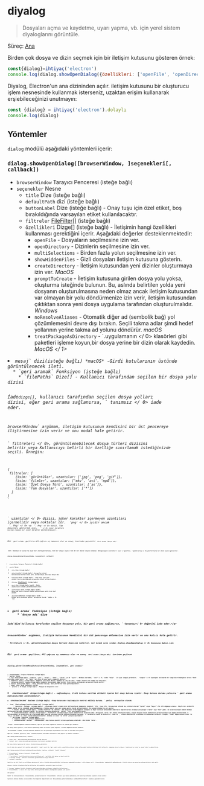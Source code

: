 # diyalog

> Dosyaları açma ve kaydetme, uyarı yapma, vb. için yerel sistem diyaloglarını görüntüle.

Süreç: [Ana](../glossary.md#main-process)

Birden çok dosya ve dizin seçmek için bir iletişim kutusunu gösteren örnek:

```javascript
const{dialog}=ihtiyaç('electron')
console.log(dialog.showOpenDialog({özellikleri: ['openFile', 'openDirectory', 'multiSelections']}))
```

Diyalog, Electron'un ana dizininden açılır. iletişim kutusunu bir oluşturucu işlem nesnesinde kullanmak isterseniz, uzaktan erişim kullanarak erşiebileceğinizi unutmayın:

```javascript
const {dialog} = ihtiyaç('electron').dolaylı
console.log(dialog)
```

## Yöntemler

`dialog` modülü aşağıdaki yöntemleri içerir:

### `dialog.showOpenDialog([browserWindow, ]seçenekleri[, callback])`

* `browserWindow` Tarayıcı Penceresi (isteğe bağlı)
* `seçenekler` Nesne 
  * `title` Dize (isteğe bağlı)
  * `defaultPath` dizi (isteğe bağlı)
  * `buttonLabel` Dize (isteğe bağlı) - Onay tuşu için özel etiket, boş bırakıldığında varsayılan etiket kullanılacaktır.
  * `filtreler` [FileFilter[]](structures/file-filter.md) (isteğe bağlı)
  * `özellikleri` Dizge[] (isteğe bağlı) - İletişimin hangi özellikleri kullanması gerektiğini içerir. Aşağıdaki değerler desteklenmektedir: 
    * `openFile` - Dosyaların seçilmesine izin ver.
    * `openDirectory` - Dizinlerin seçilmesine izin ver.
    * `multiSelections` - Birden fazla yolun seçilmesine izin ver.
    * `showHiddenFiles` - Gizli dosyaları iletişim kutusuna gösterin.
    * `createDirectory` - İletişim kutusundan yeni dizinler oluşturmaya izin ver. *MacOS*
    * `promptToCreate` - İletişim kutusuna girilen dosya yolu yoksa, oluşturma isteğinde bulunun. Bu, aslında belirtilen yolda yeni dosyanın oluşturulmasına neden olmaz ancak iletişim kutusundan var olmayan bir yolu döndürmenize izin verir, iletişim kutusundan çıktıktan sonra yeni dosya uygulama tarafından oluşturulmalıdır. *Windows*
    * `noResolveAliases` - Otomatik diğer ad (sembolik bağ) yol çözümlemesini devre dışı bırakın. Seçili takma adlar şimdi hedef yollarının yerine takma ad yolunu döndürür. *macOS*
    * `treatPackageAsDirectory` - `.uygulamanın </ 0> klasörleri gibi paketleri işleme koyun,bir dosya yerine bir dizin olarak kaydedin. <em> MacOS </ 1></li>
</ul></li>
<li><code>mesaj` dizi(isteğe bağlı) *macOS* -Girdi kutularının üstünde görüntülenecek ileti.
  * `geri aramak` Fonksiyon (isteğe bağlı) 
    * `filePaths` Dize[] - Kullanıcı tarafından seçilen bir dosya yolu dizisi
  
  İade`dizge[]`, kullanıcı tarafından seçilen dosya yolları dizisi, eğer geri arama sağlanırsa, ` tanımsız </ 0> iade eder.</p>

<p><code>browserWindow` argüman, iletişim kutusunun kendisini bir üst pencereye iliştirmesine izin verir ve onu modal hale getirir.
  
  ` filtreleri </ 0>, görüntülenebilecek dosya türleri dizisini belirtir veya Kullanıcıyı belirli bir özelliğe sınırlamak istediğinizde seçili. Örneğin:</p>

<pre><code class="javascript">{
 filtreler: [
    {isim: 'görüntüler', uzantılar: ['jpg', 'png', 'gif']},
    {isim: 'filmler', uzantılar: ['mkv', 'avi', 'mp4']},
    {isim: 'Özel Dosya Türü', uzantılar: ['as']},
    {isim: 'Tüm dosyalar', uzantılar: ['*']}
  ]
}
`</pre> 
  
  ` uzantılar </ 0> dizisi, joker karakter içermeyen uzantıları içermelidir veya noktalar (ör.
<code> 'png' </ 0> iyidir ancak <code> '. Png' </ 0> ve <code> '*. Png' </ 0> kötü). Tüm dosyaları göstermek için,
<code> '*' </ 0> joker karakteri kullan (başka bir joker karakter desteklenmiyor).</p>

<p>Bir <code> geri arama </ 0> geçilirse API çağrısı eş zamansız olur ve sonuç, üzerinden geçecektir <code> Geri arama (dosya adı) </ 0></p>

<p><strong> Not: </ 0>Windows ve Linux'ta açık bir iletişim kutusu, hem bir dosya seçici hem de bir dizin seçici olamaz. dolayısıyla <code>özellikleri` için `['openFile', 'openDirectory']` Bu platformlarda bir dizin seçici gösterilir.
  
  ### `dialog.showSaveDialog([browserWindow, ]seçenekleri[, callback])`
  
  * `browserWindow` Tarayıcı Penceresi (isteğe bağlı)
  * `ayarlar` Nesne 
    * `title` Dize (isteğe bağlı)
    * `defaultPath`dizi (isteğe bağlı) -Varsayılan olarak kullanılacak mutlak dizin yolu, mutlak dosya yolu veya dosya adı.
    * `buttonLabel` Dize (isteğe bağlı) - Onay tuşu için özel etiket, boş bırakıldığında varsayılan etiket kullanılacaktır.
    * `filtreler` [FileFilter[]](structures/file-filter.md) (isteğe bağlı)
    * `mesaj` dize (isteğe bağlı) *macOS* - Metin alanlarının üstünde görüntülenecek ileti.
    * `nameFieldLabel` dize (isteğe bağlı) *macOS* - Dosya adı metin alanının önünde görüntülenen metin için özel etiket.
    * `showsTagField`Boolean (isteğe bağlı) *macOS* - Etiket giriş kutusunu göster, varsayılan olarak ` doğru </ 0> 'dır.</li>
</ul></li>
<li><code>geri arama` Fonksiyon (isteğe bağlı) 
      * `dosya adı` dize
    
    Iade`dize`kullanıcı tarafından seçilen dosyanın yolu, bir geri arama sağlanırsa, ` tanımsız</ 0> değerini iade eder.</p>

<p><code>browserWindow` argümanı, iletişim kutusunun kendisini bir üst pencereye eklemesine izin verir ve onu kalıcı hale getirir.
    
    ` filtreleri </ 0>, görüntülenebilen dosya türleri dizisini belirtir, bir örnek için <code> dialog.showOpenDialog </ 0> konusuna bakın.</p>

<p>Bir <code> geri arama </ 0> geçilirse, API çağrısı eş zamansız olur ve sonuç <code> Geri arama (dosya adı) </ 0> üzerinden geçilecek</p>

<h3><code>diyalog.gösterilecekMesajKutusu([browserWindow, ]seçenekler[, geri arama])`</h3> 
    
    * `browserWindow` Tarayıcı Penceresi (isteğe bağlı)
    * `ayarlar` Nesne 
      * `tip` dize(isteğe bağlı) - olabilir `"yok"`, `"bilgi"`, `"hata"`, `"sorun"` ya da `"uyarı"`. Windows üzerinden,` "soru" </ 0>, <code> "bilgi" ` ile aynı simgeyi görüntüler, ` "simgesi" </ 0> seçeneğini kullanarak bir simge belirlemediğiniz sürece. MacOS üzerinden,<code>"uyarı"` ve `"hata"` her ikisi de aynı uyarı simgesini gösterir.
      * `düğmeleri` dize[] (isteğe bağlı) -Düğmeler için metin dizisi. Windows'ta, boş bir dizi, "Tamam" etiketli bir düğme ile sonuçlanır.
      * `varsayılan Kimlik` tamsayı(isteğe bağlı)-Düğmeler dizisindeki düğme dizini, ileti kutusu açıldığında varsayılan olarak seçilir.
      * `başlık` dize(isteğe bağlı) - Mesaj kutusunun başlığı, bazı platformlar bunu göstermeyecektir.
      * `mesaj` dize- Mesaj kutusunun içeriği.
      * ` ayrıntı </ 0> Dizge (isteğe bağlı) - Mesajın ek bilgileri.</li>
<li><code>checkboxLabel` dizge(isteğe bağlı) - sağlandıysa, ileti kutusu verilen etiketi içeren bir onay kutusu içerir. Onay kutusu durumu yalnızca ` geri arama </ 0> kullanılırken incelenebilir.</li>
<li><code>checkboxChecked` Boolean (isteğe bağlı) -Onay kutusunun başlangıçta kontrol edilmiş durumu. ` yanlış </ 0> varsayılan olarak.</li>
<li><code>icon` [NativeImage](native-image.md) (isteğe bağlı)
      * `cancelId` Integer (isteğe bağlı) - Diyalogu iptal etmek için kullanılacak düğmenin indeksi,` Esc </ 0> tuşu ile. Varsayılan olarak bu, etiket olarak "iptal" veya "hayır" ile ilk düğmeye atanır. Böyle bir etiketli düğme yoksa ve bu seçenek ayarlanmamışsa, <code>0`dönüş değeri veya geri arama yanıtı olarak kullanılacaktır. Bu seçenek Windows'ta yok sayılır.
      * `noLink` Boolean (isteğe bağlı) - Windows Elektron' da `buttons`' dan hangisinin ortak düğmeler olduğunu ve diğer iletişim kutusundaki komutların bağlantılarını anlamaya çalışacağız ("İptal" veya "Evet" gibi). Bu işlem diyaloğun modern Windows aplikasyonu tarzında çıkmasını sağlar. Bu davranış hoşunuza gitmiyorsa, `noLink` `true` ayarlayabilirsiniz.
      * `normalizeAccessKeys` Boolean (İsteğe Bağlı) - Platformlar arasında klavye erişim anahtarlarını normalize eder. Varsayılan `false`'dur. Bunun etkinleştirilmesi, klavye kısayol erişim anahtarının yerleştirilmesi için düğme etiketlerinde `&` kullanıldığını ve etiketlerin her platformda doğru şekilde çalışacak şekilde dönüştürüleceğini varsayar, `&` karakterler macOS'ta kaldırılır, Linux'ta `_` olarak dönüştürülür ve Windows'ta dokunulmaz bırakılır. Örneğin; `Vie&w` düğme etiketi Linux' ta `Vie_w` ve macOS' ta `View` olarak dönüştürülecektir, Windows ve Linux' ta `Alt-W` yoluyla seçilebilir.
    * `geri arama` Fonksiyon (isteğe bağlı) 
      * `response` Number - Tıklanan düğmenin yolu
      * `checkboxChecked` Boolean - `checkboxLabel` onay kutusu işaretli olarak ayarlanmış olmalıdır. Aksi halde `false`.
    
    `Integer` tıklanan düğmenin indeksini döndürür, eğer bir geri dönüş sağlanırsa tanımsız bir şekilde geri döndürür.
    
    Bir mesaj kutusu gösterir, ileti kutusu kapanıncaya kadar söz konusu işlemi engeller. Tıklanan düğmenin dizinini döndürür.
    
    `browserWindow` argüman, iletişim kutusunun kendisini bir üst pencereye iliştirmesine izin verir ve onu modal hale getirir.
    
    Eğer bir `callback` geçilirse, Sonuç `callback(response)`üzerinden iletilecek ve API çağrısı eş zamansız olacaktır.
    
    ### `dialog.showErrorBox(title, content)`
    
    * `title` dizi - Hata kutusunda görüntülenecek başlığı belirler
    * `content` dizi - Hata kutusunda görüntülenecek olan metnin içeriğini belirler
    
    Bir hata iletisi gösteren bir kalıcı iletişim kutusu görüntüler.
    
    Bu API daha önce güvenli bir şekilde çağrılabilir `ready` event the `app` module emits, genellikle yıldızın erken safhasındaki hataları bildirmek için kullanılır. Uygulama öncesi aradıysa `ready`event on Linux'ta, mesaj stderr'e gönderilecek.
    
    ### `dialog.showCertificateTrustDialog([browserWindow, ]options, callback)` *macOS* *Windows*
    
    * `browserWindow` Tarayıcı Penceresi (isteğe bağlı)
    * `ayarlar` Nesne 
      * `certificate` [Certificate](structures/certificate.md) - Sertifika için güven ve önemi belirtir.
      * `message` String - Kullanıcı tarafından görüntülenecek mesajı belirtir.
    * `callback` Fonksiyon
    
    MacOS'ta, bu, bir ileti ve sertifikayı gösteren bir kalıcı iletişim kutusu görüntüler kullanıcıya aşağıdakilere güven / giriş imkanı verir. `browserWindow` Argümentini sağladığınızda, iletişim kutusu ana pencereye eklenerek kalıcı hale gelir.
    
    Windows işletim sisteminde Win32'de kullnaılan API nedeniyle seçenekler daha kısıtlıdır:
    
    * `message` argümanı İşletim sisteminin kendi onay diyaloğunu kullanması sebebiyle kullanılmıyor,.
    * `browserWindow`' ı kalıcı bir onay kutusu haline getirmek mümkün olmadığından argümanı yok sayılır.
    
    ## Sayfalar
    
    MacOS' ta iletişim kutuları `browserWindow` parametresinde bir `BrowserWindow` referans veya kalıp sağlanmazsa, bir pencereye eklenmiş sayfalar olarak sunulur.
    
    Sayfalara eklenen Windows çerçevesinden ofset değerini değiştirmek için `BrowserWindow.getCurrentWindow().setSheetOffset(offset)` komutunu çağırabilirsiniz.